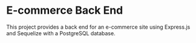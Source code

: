 # E-commerce Back End

This project provides a back end for an e-commerce site using Express.js and Sequelize with a PostgreSQL database.

